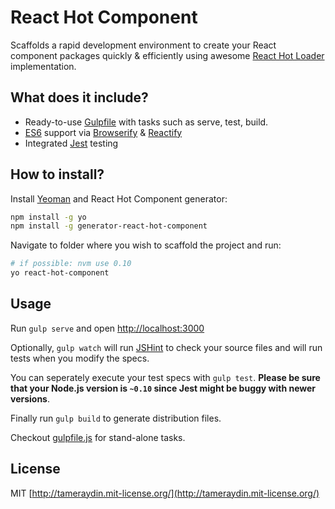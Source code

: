 # React Hot Component

Scaffolds a rapid development environment to create your React component packages quickly & efficiently using awesome [React Hot Loader](http://github.com/gaearon/react-hot-loader) implementation.

## What does it include?
- Ready-to-use [Gulpfile](http://gulpjs.com/) with tasks such as serve, test, build.
- [ES6](http://github.com/lukehoban/es6features) support via [Browserify](http://browserify.org/) & [Reactify](http://github.com/andreypopp/reactify)
- Integrated [Jest](http://facebook.github.io/jest/) testing

## How to install?
Install [Yeoman](http://yeoman.io/) and React Hot Component generator:

```bash
npm install -g yo
npm install -g generator-react-hot-component
```

Navigate to folder where you wish to scaffold the project and run:

```bash
# if possible: nvm use 0.10
yo react-hot-component
```

## Usage
Run ``gulp serve`` and open [http://localhost:3000](http://localhost:3000)

Optionally, ``gulp watch`` will run [JSHint](http://jshint.com/) to check your source files and will run tests when you modify the specs.

You can seperately execute your test specs with ``gulp test``. **Please be sure that your Node.js version is ``~0.10`` since Jest might be buggy with newer versions**.

Finally run ``gulp build`` to generate distribution files.

Checkout [gulpfile.js](http://github.com/tameraydin/generator-react-hot-component/blob/master/app/templates/_gulpfile.js) for stand-alone tasks.

## License

MIT [http://tameraydin.mit-license.org/](http://tameraydin.mit-license.org/)
